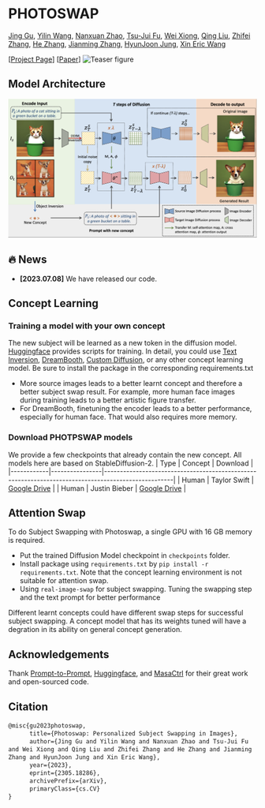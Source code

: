 # PHOTOSWAP

[Jing Gu](https://g-jing.github.io/), [Yilin Wang](https://yilinwang.org/), [Nanxuan Zhao](http://nxzhao.com/), [Tsu-Jui Fu](https://tsujuifu.github.io/), [Wei Xiong](https://wxiong.me/), [Qing Liu](https://qliu24.github.io/), [Zhifei Zhang](https://zzutk.github.io/), [He Zhang](https://sites.google.com/site/hezhangsprinter/), [Jianming Zhang](https://cs-people.bu.edu/jmzhang/), [HyunJoon Jung](https://polaris79.wixsite.com/hjung), [Xin Eric Wang](https://eric-xw.github.io/)


[[Project Page](https://photoswap.github.io/)] [[Paper](https://arxiv.org/abs/2305.18286)]
![Teaser figure](figures/teaser-arxiv.png)

## Model Architecture
![Teaser figure](figures/architecture.png)


## :fire: News
* **[2023.07.08]** We have released our code.

## Concept Learning

### Training a model with your own concept
The new subject will be learned as a new token in the diffusion model. [Huggingface](https://github.com/huggingface/diffusers/tree/main/examples/) provides scripts for training. In detail, you could use [Text Inversion](https://github.com/huggingface/diffusers/tree/main/examples/textual_inversion), [DreamBooth](https://github.com/huggingface/diffusers/tree/main/examples/dreambooth), [Custom Diffusion](https://github.com/huggingface/diffusers/tree/main/examples/custom_diffusion), or any other concept learning model.
Be sure to install the package in the corresponding requirements.txt


 - More source images leads to a better learnt concept and therefore a better subject swap result. For example, more human face images during training leads to a better artistic figure transfer.
 - For DreamBooth, finetuning the encoder leads to a better performance, especially for human face. That would also requires more memory.

### Download PHOTPSWAP models

We provide a few checkpoints that already contain the new concept. All models here are based on StableDiffusion-2.
| Type       | Concept        | Download                                                                                           |
|------------|----------------|----------------------------------------------------------------------------------------------------|
| Human      | Taylor Swift   | [Google Drive](https://drive.google.com/file/d/102wDjvxIyc8zL7_8IFR7roLG2A3MKYtd/view?usp=sharing) |
| Human      | Justin Bieber  | [Google Drive](https://drive.google.com/file/d/1SbuWoInZ7m7nKE5KD3C6I1zw3XlCNVpG/view?usp=sharing) |

## Attention Swap
To do Subject Swapping with Photoswap, a single GPU with 16 GB memory is required.

- Put the trained Diffusion Model checkpoint in `checkpoints` folder.
- Install package using `requirements.txt` by ```pip install -r requirements.txt```. Note that the concept learning environment is not suitable for attention swap.
- Using `real-image-swap` for subject swapping. Tuning the swapping step and the text prompt for better performance

Different learnt concepts could have different swap steps for successful subject swapping. A concept model that has its weights tuned will have a degration in its ability on general concept generation.


## Acknowledgements
Thank [Prompt-to-Prompt](https://github.com/google/prompt-to-prompt), [Huggingface](https://huggingface.co/docs/diffusers/index), and [MasaCtrl](https://ljzycmd.github.io/projects/MasaCtrl/) for their great work and open-sourced code.

## Citation
```
@misc{gu2023photoswap,
      title={Photoswap: Personalized Subject Swapping in Images}, 
      author={Jing Gu and Yilin Wang and Nanxuan Zhao and Tsu-Jui Fu and Wei Xiong and Qing Liu and Zhifei Zhang and He Zhang and Jianming Zhang and HyunJoon Jung and Xin Eric Wang},
      year={2023},
      eprint={2305.18286},
      archivePrefix={arXiv},
      primaryClass={cs.CV}
}
```